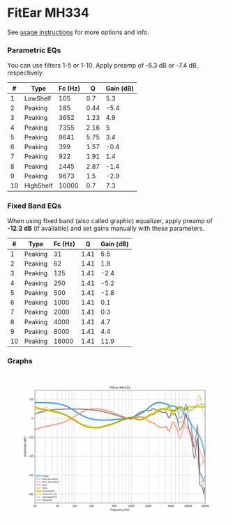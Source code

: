 # FitEar MH334
See [usage instructions](https://github.com/jaakkopasanen/AutoEq#usage) for more options and info.

### Parametric EQs
You can use filters 1-5 or 1-10. Apply preamp of -6.3 dB or -7.4 dB, respectively.

|   # | Type      |   Fc (Hz) |    Q |   Gain (dB) |
|-----|-----------|-----------|------|-------------|
|   1 | LowShelf  |       105 | 0.7  |         5.3 |
|   2 | Peaking   |       185 | 0.44 |        -5.4 |
|   3 | Peaking   |      3652 | 1.23 |         4.9 |
|   4 | Peaking   |      7355 | 2.16 |         5   |
|   5 | Peaking   |      9641 | 5.75 |         3.4 |
|   6 | Peaking   |       399 | 1.57 |        -0.4 |
|   7 | Peaking   |       922 | 1.91 |         1.4 |
|   8 | Peaking   |      1445 | 2.87 |        -1.4 |
|   9 | Peaking   |      9673 | 1.5  |        -2.9 |
|  10 | HighShelf |     10000 | 0.7  |         7.3 |

### Fixed Band EQs
When using fixed band (also called graphic) equalizer, apply preamp of **-12.2 dB** (if available) and set gains manually with these parameters.

|   # | Type    |   Fc (Hz) |    Q |   Gain (dB) |
|-----|---------|-----------|------|-------------|
|   1 | Peaking |        31 | 1.41 |         5.5 |
|   2 | Peaking |        62 | 1.41 |         1.8 |
|   3 | Peaking |       125 | 1.41 |        -2.4 |
|   4 | Peaking |       250 | 1.41 |        -5.2 |
|   5 | Peaking |       500 | 1.41 |        -1.8 |
|   6 | Peaking |      1000 | 1.41 |         0.1 |
|   7 | Peaking |      2000 | 1.41 |         0.3 |
|   8 | Peaking |      4000 | 1.41 |         4.7 |
|   9 | Peaking |      8000 | 1.41 |         4.4 |
|  10 | Peaking |     16000 | 1.41 |        11.9 |

### Graphs
![](./FitEar%20MH334.png)

